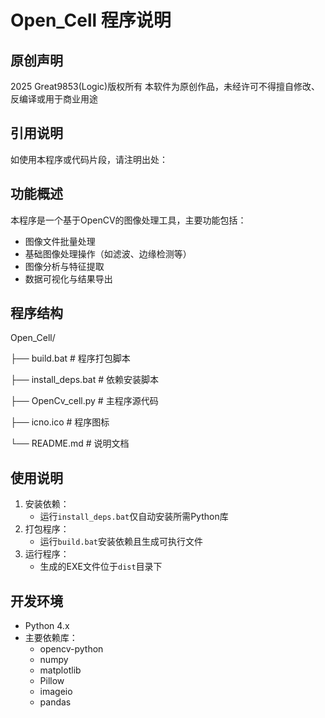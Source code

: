 
# Open_Cell 程序说明

## 原创声明
2025 Great9853(Logic)版权所有
本软件为原创作品，未经许可不得擅自修改、反编译或用于商业用途

## 引用说明
如使用本程序或代码片段，请注明出处：

## 功能概述
本程序是一个基于OpenCV的图像处理工具，主要功能包括：
- 图像文件批量处理
- 基础图像处理操作（如滤波、边缘检测等）
- 图像分析与特征提取
- 数据可视化与结果导出

## 程序结构
Open_Cell/

├── build.bat          # 程序打包脚本

├── install_deps.bat   # 依赖安装脚本

├── OpenCv_cell.py     # 主程序源代码

├── icno.ico           # 程序图标

└── README.md          # 说明文档

## 使用说明
1. 安装依赖：
   - 运行`install_deps.bat`仅自动安装所需Python库
2. 打包程序：
   - 运行`build.bat`安装依赖且生成可执行文件
3. 运行程序：
   - 生成的EXE文件位于`dist`目录下

## 开发环境
- Python 4.x
- 主要依赖库：
  - opencv-python
  - numpy
  - matplotlib
  - Pillow
  - imageio
  - pandas
